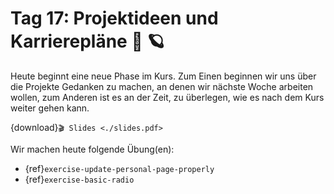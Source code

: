 # Tag 17: Projektideen und Karrierepläne 🚀 🪐

Heute beginnt eine neue Phase im Kurs.
Zum Einen beginnen wir uns über die Projekte Gedanken zu machen,
an denen wir nächste Woche arbeiten wollen, zum Anderen ist es an
der Zeit, zu überlegen, wie es nach dem Kurs weiter gehen kann.

{download}`🎬 Slides <./slides.pdf>`

Wir machen heute folgende Übung(en):
- {ref}`exercise-update-personal-page-properly`
- {ref}`exercise-basic-radio`
